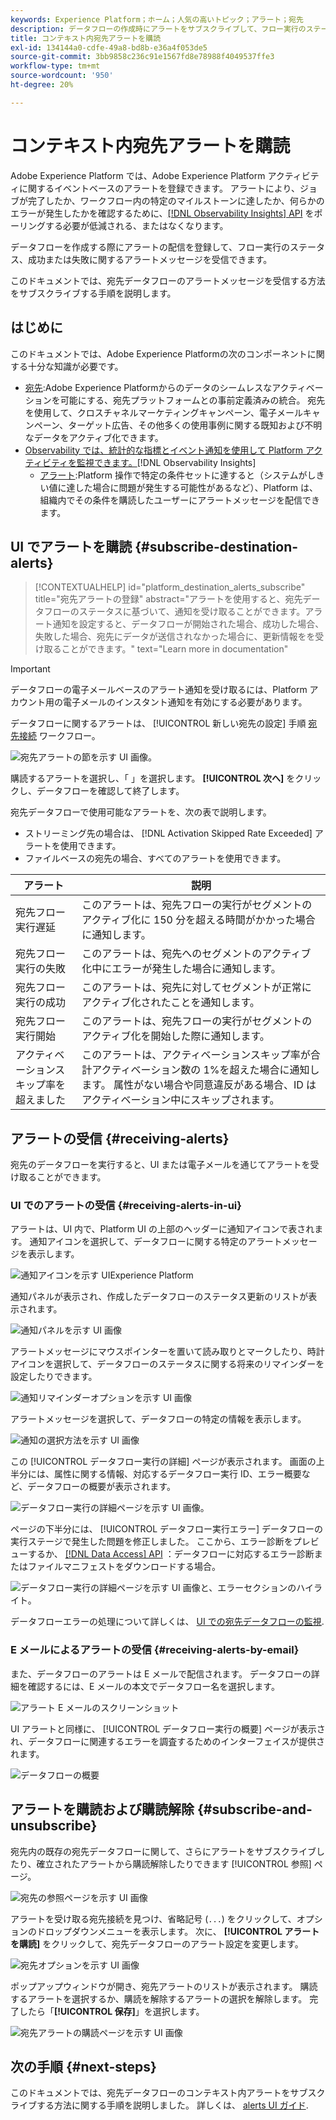 ```yaml
---
keywords: Experience Platform；ホーム；人気の高いトピック；アラート；宛先
description: データフローの作成時にアラートをサブスクライブして、フロー実行のステータス、成功または失敗に関するアラートメッセージを受け取ることができます。
title: コンテキスト内宛先アラートを購読
exl-id: 134144a0-cdfe-49a8-bd8b-e36a4f053de5
source-git-commit: 3bb9858c236c91e1567fd8e78988f4049537ffe3
workflow-type: tm+mt
source-wordcount: '950'
ht-degree: 20%

---
```


# コンテキスト内宛先アラートを購読

Adobe Experience Platform では、Adobe Experience Platform アクティビティに関するイベントベースのアラートを登録できます。 アラートにより、ジョブが完了したか、ワークフロー内の特定のマイルストーンに達したか、何らかのエラーが発生したかを確認するために、[[!DNL Observability Insights] API](../../observability/api/overview.md) をポーリングする必要が低減される、またはなくなります。

データフローを作成する際にアラートの配信を登録して、フロー実行のステータス、成功または失敗に関するアラートメッセージを受信できます。

このドキュメントでは、宛先データフローのアラートメッセージを受信する方法をサブスクライブする手順を説明します。

## はじめに

このドキュメントでは、Adobe Experience Platformの次のコンポーネントに関する十分な知識が必要です。

* [宛先](../home.md):Adobe Experience Platformからのデータのシームレスなアクティベーションを可能にする、宛先プラットフォームとの事前定義済みの統合。 宛先を使用して、クロスチャネルマーケティングキャンペーン、電子メールキャンペーン、ターゲット広告、その他多くの使用事例に関する既知および不明なデータをアクティブ化できます。
* [Observability では、統計的な指標とイベント通知を使用して Platform アクティビティを監視できます。](../../observability/home.md)[!DNL Observability Insights]
   * [アラート](../../observability/alerts/overview.md):Platform 操作で特定の条件セットに達すると（システムがしきい値に達した場合に問題が発生する可能性があるなど）、Platform は、組織内でその条件を購読したユーザーにアラートメッセージを配信できます。

## UI でアラートを購読 {#subscribe-destination-alerts}

>[!CONTEXTUALHELP]
>id="platform_destination_alerts_subscribe"
>title="宛先アラートの登録"
>abstract="アラートを使用すると、宛先データフローのステータスに基づいて、通知を受け取ることができます。アラート通知を設定すると、データフローが開始された場合、成功した場合、失敗した場合、宛先にデータが送信されなかった場合に、更新情報をを受け取ることができます。"
>text="Learn more in documentation"

>[!IMPORTANT]
>
>データフローの電子メールベースのアラート通知を受け取るには、Platform アカウント用の電子メールのインスタント通知を有効にする必要があります。

データフローに関するアラートは、 [!UICONTROL 新しい宛先の設定] 手順 [宛先接続](connect-destination.md) ワークフロー。

![宛先アラートの節を示す UI 画像。](../assets/ui/alerts/destination-alerts.png)

購読するアラートを選択し、「 」を選択します。 **[!UICONTROL 次へ]** をクリックし、データフローを確認して終了します。

宛先データフローで使用可能なアラートを、次の表で説明します。

* ストリーミング先の場合は、 [!DNL Activation Skipped Rate Exceeded] アラートを使用できます。
* ファイルベースの宛先の場合、すべてのアラートを使用できます。

| アラート | 説明 |
| --- | --- |
| 宛先フロー実行遅延 | このアラートは、宛先フローの実行がセグメントのアクティブ化に 150 分を超える時間がかかった場合に通知します。 |
| 宛先フロー実行の失敗 | このアラートは、宛先へのセグメントのアクティブ化中にエラーが発生した場合に通知します。 |
| 宛先フロー実行の成功 | このアラートは、宛先に対してセグメントが正常にアクティブ化されたことを通知します。 |
| 宛先フロー実行開始 | このアラートは、宛先フローの実行がセグメントのアクティブ化を開始した際に通知します。 |
| アクティベーションスキップ率を超えました | このアラートは、アクティベーションスキップ率が合計アクティベーション数の 1%を超えた場合に通知します。 属性がない場合や同意違反がある場合、ID はアクティベーション中にスキップされます。 |

## アラートの受信 {#receiving-alerts}

宛先のデータフローを実行すると、UI または電子メールを通じてアラートを受け取ることができます。

### UI でのアラートの受信 {#receiving-alerts-in-ui}

アラートは、UI 内で、Platform UI の上部のヘッダーに通知アイコンで表されます。 通知アイコンを選択して、データフローに関する特定のアラートメッセージを表示します。

![通知アイコンを示す UIExperience Platform](../assets/ui/alerts/notification.png)

通知パネルが表示され、作成したデータフローのステータス更新のリストが表示されます。

![通知パネルを示す UI 画像](../assets/ui/alerts/alert-window.png)

アラートメッセージにマウスポインターを置いて読み取りとマークしたり、時計アイコンを選択して、データフローのステータスに関する将来のリマインダーを設定したりできます。

![通知リマインダーオプションを示す UI 画像](../assets/ui/alerts/remind-me.png)

アラートメッセージを選択して、データフローの特定の情報を表示します。

![通知の選択方法を示す UI 画像](../assets/ui/alerts/select-alert-message.png)

この [!UICONTROL データフロー実行の詳細] ページが表示されます。 画面の上半分には、属性に関する情報、対応するデータフロー実行 ID、エラー概要など、データフローの概要が表示されます。

![データフロー実行の詳細ページを示す UI 画像。](../assets/ui/alerts/dataflow-overview.png)

ページの下半分には、 [!UICONTROL データフロー実行エラー] データフローの実行ステージで発生した問題を修正しました。 ここから、エラー診断をプレビューするか、 [[!DNL Data Access] API](https://www.adobe.io/experience-platform-apis/references/data-access/) ：データフローに対応するエラー診断またはファイルマニフェストをダウンロードする場合。

![データフロー実行の詳細ページを示す UI 画像と、エラーセクションのハイライト。](../assets/ui/alerts/dataflow-run-error.png)

データフローエラーの処理について詳しくは、 [UI での宛先データフローの監視](../../dataflows/ui/monitor-destinations.md).

### E メールによるアラートの受信 {#receiving-alerts-by-email}

また、データフローのアラートは E メールで配信されます。 データフローの詳細を確認するには、E メールの本文でデータフロー名を選択します。

![アラート E メールのスクリーンショット](../assets/ui/alerts/email.png)

UI アラートと同様に、 [!UICONTROL データフロー実行の概要] ページが表示され、データフローに関連するエラーを調査するためのインターフェイスが提供されます。

![データフローの概要](../assets/ui/alerts/dataflow-overview.png)

## アラートを購読および購読解除 {#subscribe-and-unsubscribe}

宛先内の既存の宛先データフローに関して、さらにアラートをサブスクライブしたり、確立されたアラートから購読解除したりできます [!UICONTROL 参照] ページ。

![宛先の参照ページを示す UI 画像](../assets/ui/alerts/destination-list.png)

アラートを受け取る宛先接続を見つけ、省略記号 (`...`) をクリックして、オプションのドロップダウンメニューを表示します。 次に、 **[!UICONTROL アラートを購読]** をクリックして、宛先データフローのアラート設定を変更します。

![宛先オプションを示す UI 画像](../assets/ui/alerts/destination-alerts-subscribe.png)

ポップアップウィンドウが開き、宛先アラートのリストが表示されます。 購読するアラートを選択するか、購読を解除するアラートの選択を解除します。 完了したら「**[!UICONTROL 保存]**」を選択します。

![宛先アラートの購読ページを示す UI 画像](../assets/ui/alerts/destination-alerts-list.png)

## 次の手順 {#next-steps}

このドキュメントでは、宛先データフローのコンテキスト内アラートをサブスクライブする方法に関する手順を説明しました。 詳しくは、 [alerts UI ガイド](../../observability/alerts/ui.md).
